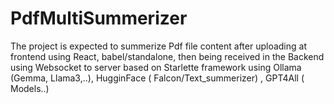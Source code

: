 # PdfMultiSummerizer
The project is expected to summerize Pdf file content after uploading at frontend using React, babel/standalone, then being received in the Backend using Websocket to server based on Starlette framework using Ollama  (Gemma, Llama3,..), HugginFace ( Falcon/Text_summerizer) , GPT4All ( Models..)
